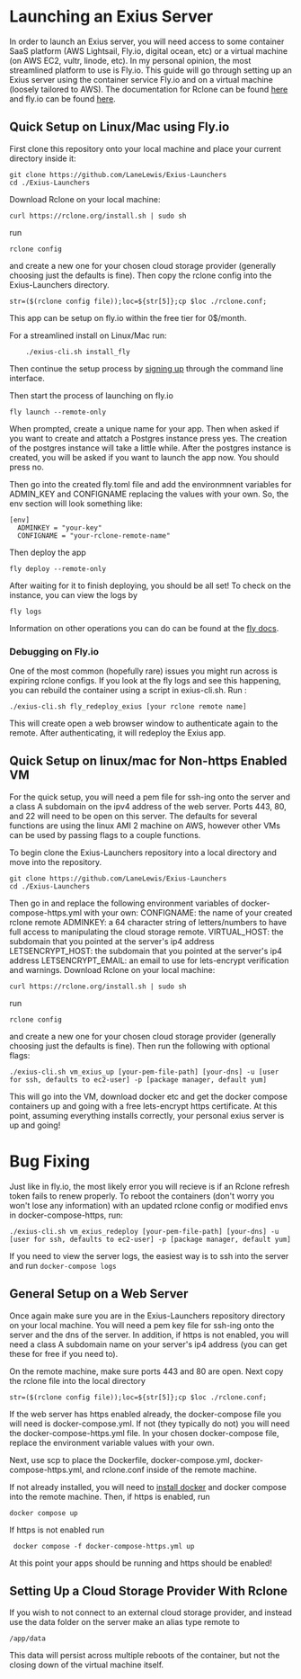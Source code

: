 # Launching an Exius Server
In order to launch an Exius server, you will need access to some container SaaS platform (AWS Lightsail, Fly.io, digital ocean, etc) or a virtual machine (on AWS EC2, vultr, linode, etc). In my personal opinion, the most streamlined platform to use is Fly.io. This guide will go through setting up an Exius server using the container service Fly.io and on a virtual machine (loosely tailored to AWS). The documentation for Rclone can be found [here](https://rclone.org/install/) and fly.io can be found [here](https://fly.io/docs/getting-started/installing-flyctl/).

## Quick Setup on Linux/Mac using Fly.io
First clone this repository onto your local machine and place your current
directory inside it:
```shell
git clone https://github.com/LaneLewis/Exius-Launchers
cd ./Exius-Launchers
```
Download Rclone on your local machine:
```shell
curl https://rclone.org/install.sh | sudo sh
```
run
```shell
rclone config
```
and create a new one for your chosen cloud storage provider (generally choosing just the defaults is fine).
Then copy the rclone config into the Exius-Launchers directory.
```shell
str=($(rclone config file));loc=${str[5]};cp $loc ./rclone.conf;
```
This app can be setup on fly.io within the free tier for 0$/month.

For a streamlined install on Linux/Mac run:
```shell
    ./exius-cli.sh install_fly
```
Then continue the setup process by [signing up](https://fly.io/docs/getting-started/log-in-to-fly/) through the command line interface.

Then start the process of launching on fly.io
```shell
fly launch --remote-only
```

When prompted, create a unique name for your app. Then when asked if you want to create and attatch a Postgres instance press yes. The creation of the postgres instance will take a little while. After the postgres instance is created, you will be asked if you want to launch the app now. You should press no.

Then go into the created fly.toml file and add the environmnent variables for ADMIN_KEY and CONFIGNAME replacing the values with your own. So, the env section will look something like:
```
[env]
  ADMINKEY = "your-key"
  CONFIGNAME = "your-rclone-remote-name"
```

Then deploy the app
```shell
fly deploy --remote-only
```

After waiting for it to finish deploying, you should be all set! To check on the instance, you can view the logs by 
```shell
fly logs
```
Information on other operations you can do can be found at the [fly docs](https://fly.io/docs/flyctl/).
### Debugging on Fly.io
One of the most common (hopefully rare) issues you might run across is expiring rclone configs. If you look at the fly logs and see this happening, you can rebuild the container using a script in exius-cli.sh. Run :
```shell
./exius-cli.sh fly_redeploy_exius [your rclone remote name]
```
This will create open a web browser window to authenticate again to the remote. After authenticating, it will redeploy the Exius app.

## Quick Setup on linux/mac for Non-https Enabled VM
For the quick setup, you will need a pem file for ssh-ing onto the server and a class A subdomain on the ipv4 address of the web server. Ports 443, 80, and 22 will need to be open on this server. The defaults for several functions are using the linux AMI 2 machine on AWS, however other VMs can be used by passing flags to a couple functions.

To begin clone the Exius-Launchers repository into a local directory and move into the repository.
```shell
git clone https://github.com/LaneLewis/Exius-Launchers
cd ./Exius-Launchers
```
Then go in and replace the following environment variables of docker-compose-https.yml with your own:
    CONFIGNAME: the name of your created rclone remote
    ADMINKEY: a 64 character string of letters/numbers to have full access to manipulating the cloud storage remote.
    VIRTUAL_HOST: the subdomain that you pointed at the server's ip4 address
    LETSENCRYPT_HOST: the subdomain that you pointed at the server's ip4 address
    LETSENCRYPT_EMAIL: an email to use for lets-encrypt verification and warnings.
Download Rclone on your local machine:
```shell
curl https://rclone.org/install.sh | sudo sh
```
run
```shell
rclone config
```
and create a new one for your chosen cloud storage provider (generally choosing just the defaults is fine). Then run the following with optional flags:
```shell
./exius-cli.sh vm_exius_up [your-pem-file-path] [your-dns] -u [user for ssh, defaults to ec2-user] -p [package manager, default yum]
```
This will go into the VM, download docker etc and get the docker compose containers up and going with a free lets-encrypt https certificate. At this point, assuming everything installs correctly, your personal exius server is up and going! 
# Bug Fixing
Just like in fly.io, the most likely error you will recieve is if an Rclone refresh token fails to renew properly. To reboot the containers (don't worry you won't lose any information) with an updated rclone config or modified envs in docker-compose-https, run:
```shell
./exius-cli.sh vm_exius_redeploy [your-pem-file-path] [your-dns] -u [user for ssh, defaults to ec2-user] -p [package manager, default yum]
```
If you need to view the server logs, the easiest way is to ssh into the server and run 
```docker-compose logs```

## General Setup on a Web Server
Once again make sure you are in the Exius-Launchers repository directory on your local machine. You will need a pem key file for ssh-ing onto the server and the dns of the server. In addition, if https is not enabled, you will need a class A subdomain name on your server's ip4 address (you can get these for free if you need to).

On the remote machine, make sure ports 443 and 80 are open. Next copy the rclone file into the local directory
```shell
str=($(rclone config file));loc=${str[5]};cp $loc ./rclone.conf;
```
If the web server has https enabled already, the docker-compose file you will need is docker-compose.yml. If not (they typically do not) you will need the docker-compose-https.yml file. In your chosen docker-compose file, replace the environment variable values with your own.

Next, use scp to place the Dockerfile, docker-compose.yml, docker-compose-https.yml, and rclone.conf inside of the remote machine.

If not already installed, you will need to [install docker](https://docs.docker.com/engine/install/ubuntu/) and docker compose into the remote machine. 
Then, if https is enabled, run 
```shell
docker compose up
 ```

If https is not enabled run 
```shell
 docker compose -f docker-compose-https.yml up
 ```

At this point your apps should be running and https should be enabled!

## Setting Up a Cloud Storage Provider With Rclone
If you wish to not connect to an external cloud storage provider, and instead use the data folder on the server make an alias type remote to 
```
/app/data
```
This data will persist across multiple reboots of the container, but not the closing down of the virtual machine itself. 

